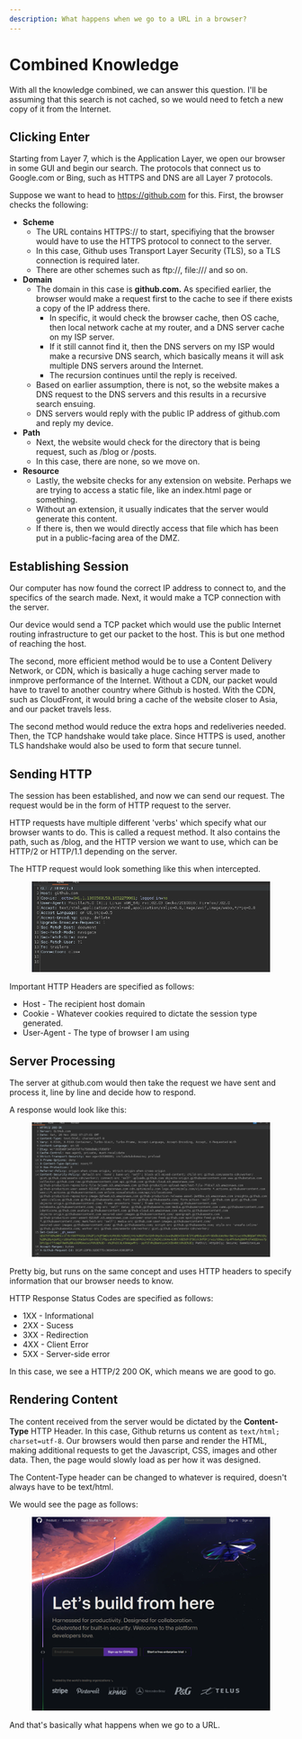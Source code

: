 ```yaml
---
description: What happens when we go to a URL in a browser?
---
```


# Combined Knowledge

With all the knowledge combined, we can answer this question. I'll be assuming that this search is not cached, so we would need to fetch a new copy of it from the Internet.&#x20;

## Clicking Enter

Starting from Layer 7, which is the Application Layer, we open our browser in some GUI and begin our search. The protocols that connect us to Google.com or Bing, such as HTTPS and DNS are all Layer 7 protocols.

Suppose we want to head to https://github.com for this. First, the browser checks the following:

* **Scheme**
  * The URL contains HTTPS:// to start, specifiying that the browser would have to use the HTTPS protocol to connect to the server.
  * In this case, Github uses Transport Layer Security (TLS), so a TLS connection is required later.
  * There are other schemes such as ftp://, file:/// and so on.
* **Domain**
  * The domain in this case is **github.com.** As specified earlier, the browser would make a request first to the cache to see if there exists a copy of the IP address there.
    * In specific, it would check the browser cache, then OS cache, then local network cache at my router, and a DNS server cache on my ISP server.
    * If it still cannot find it, then the DNS servers on my ISP would make a recursive DNS search, which basically means it will ask multiple DNS servers around the Internet.
    * The recursion continues until the reply is received.&#x20;
  * Based on earlier assumption, there is not, so the website makes a DNS request to the DNS servers and this results in a recursive search ensuing.&#x20;
  * DNS servers would reply with the public IP address of github.com and reply my device.&#x20;
* **Path**
  * Next, the website would check for the directory that is being request, such as /blog or /posts.
  * In this case, there are none, so we move on.
* **Resource**
  * Lastly, the website checks for any extension on website. Perhaps we are trying to access a static file, like an index.html page or something.
  * Without an extension, it usually indicates that the server would generate this content.&#x20;
  * If there is, then we would directly access that file which has been put in a public-facing area of the DMZ.

## Establishing Session

Our computer has now found the correct IP address to connect to, and the specifics of the search made. Next, it would make a TCP connection with the server.

Our device would send a TCP packet which would use the public Internet routing infrastructure to get our packet to the host. This is but one method of reaching the host.

The second, more efficient method would be to use a Content Delivery Network, or CDN, which is basically a huge caching server made to inmprove performance of the Internet. Without a CDN, our packet would have to travel to another country where Github is hosted. With the CDN, such as CloudFront, it would bring a cache of the website closer to Asia, and our packet travels less.&#x20;

The second method would reduce the extra hops and redeliveries needed. Then, the TCP handshake would take place. Since HTTPS is used, another TLS handshake would also be used to form that secure tunnel.&#x20;

## Sending HTTP

The session has been established, and now we can send our request. The request would be in the form of HTTP request to the server.

HTTP requests have multiple different 'verbs' which specify what our browser wants to do. This is called a request method. It also contains the path, such as /blog, and the HTTP version we want to use, which can be HTTP/2 or HTTP/1.1 depending on the server.

The HTTP request would look something like this when intercepted.&#x20;

<figure><img src="../.gitbook/assets/image (2377).png" alt=""><figcaption></figcaption></figure>

Important HTTP Headers are specified as follows:

* Host - The recipient host domain
* Cookie - Whatever cookies required to dictate the session type generated.
* User-Agent - The type of browser I am using

## Server Processing

The server at github.com would then take the request we have sent and process it, line by line and decide how to respond.&#x20;

A response would look like this:

<figure><img src="../.gitbook/assets/image (1415).png" alt=""><figcaption></figcaption></figure>

Pretty big, but runs on the same concept and uses HTTP headers to specify information that our browser needs to know.

HTTP Response Status Codes are specified as follows:

* 1XX - Informational
* 2XX - Sucess
* 3XX - Redirection
* 4XX - Client Error
* 5XX - Server-side error

In this case, we see a HTTP/2 200 OK, which means we are good to go.&#x20;

## Rendering Content&#x20;

The content received from the server would be dictated by the **Content-Type** HTTP Header. In this case, Github returns us content as `text/html; charset=utf-8`. Our browsers would then parse and render the HTML, making additional requests to get the Javascript, CSS, images and other data. Then, the page would slowly load as per how it was designed.&#x20;

The Content-Type header can be changed to whatever is required, doesn't always have to be text/html.

We would see the page as follows:

<figure><img src="../.gitbook/assets/image (2149).png" alt=""><figcaption></figcaption></figure>

And that's basically what happens when we go to a URL.&#x20;
